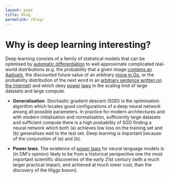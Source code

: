 ```yaml
---
layout: page
title: Blog
permalink: /blog/
---
```


# Why is deep learning interesting?

Deep learning consists of a family of statistical models that can be optimised by [automatic differentiation](https://en.wikipedia.org/wiki/Automatic_differentiation) to well approximate complicated real-world distributions (e.g. the probability that a given image [contains an Aadvark](http://www.image-net.org/explore?wnid=n02082791), the discounted future value of an arbitrary [move in Go](https://www.youtube.com/watch?v=WXuK6gekU1Y), or the probability distribution of the next word in an [arbitrary sentence written on the Internet](https://arxiv.org/abs/2005.14165)) and which obey [power](https://arxiv.org/abs/1712.00409) [laws](https://arxiv.org/abs/2001.08361) in the scaling limit of large datasets and large compute.

* **Generalisation**. Stochastic gradient descent (SGD) is the optimisation algorithm which locates good configurations of a deep neural network among all possible parameters. In practice for modern architectures and with modern initialisation and normalisation, sufficiently large datasets and sufficient compute there is a high probability of SGD finding a neural network which both (a) achieves low loss on the training set and (b) generalises well to the test set. Deep learning is important because of the conjunction of (a) and (b).

* **Power laws**. The existence of [power laws](https://arxiv.org/abs/2001.08361) for neural language models is (in DM's opinion) likely to be from a historical perspective one the most important scientific discoveries of the early 21st century (with a much larger practical impact, and achieved at much lower cost, than the discovery of the Higgs boson).
